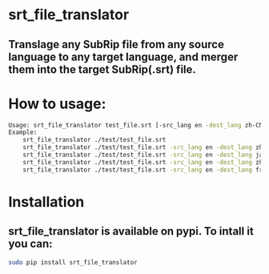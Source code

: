 # srt_file_translator
## Translage any SubRip file from any source language to any target language, and merger them into the target SubRip(.srt) file.

# How to usage:

```bash
Usage: srt_file_translator test_file.srt [-src_lang en -dest_lang zh-CN -proxy http://youdomain:your_port]
Example:
    srt_file_translator ./test/test_file.srt
    srt_file_translator ./test/test_file.srt -src_lang en -dest_lang zh-TW
    srt_file_translator ./test/test_file.srt -src_lang en -dest_lang ja
    srt_file_translator ./test/test_file.srt -src_lang en -dest_lang zh-CN
    srt_file_translator ./test/test_file.srt -src_lang en -dest_lang fr -proxy http://127.0.0.1:8118
```

# Installation
## srt_file_translator is available on pypi. To intall it you can:
```bash
sudo pip install srt_file_translator
```